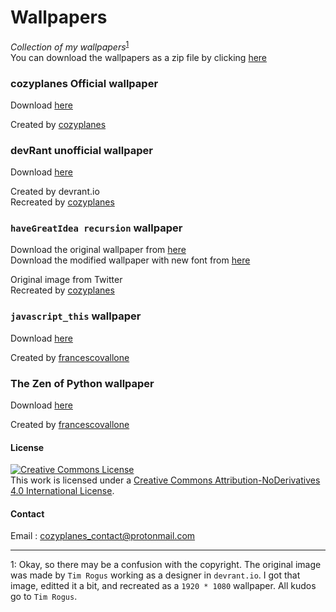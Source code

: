 # Wallpapers
*Collection of my wallpapers*<sup>[1](#disclaimer_copyright)</sup>                
You can download the wallpapers as a zip file by clicking [here](https://github.com/cozyplanes/wallpaper/releases/download/v1/wallpapers.zip)     

### cozyplanes Official wallpaper
Download [here](https://github.com/cozyplanes/wallpaper/releases/download/v1/wp-2560-1080-e-d-2-cozyplanes.png)

Created by [cozyplanes](https://github.com/cozyplanes)  

### devRant unofficial wallpaper
Download [here](https://github.com/cozyplanes/wallpaper/releases/download/v1/devrant_wallpaper.png)               

Created by devrant.io                  
Recreated by [cozyplanes](https://github.com/cozyplanes)                 

### `haveGreatIdea recursion` wallpaper
Download the original wallpaper from [here](https://github.com/cozyplanes/wallpaper/releases/download/v1/idea_wallpaper.png)   
Download the modified wallpaper with new font from [here](https://github.com/cozyplanes/wallpaper/releases/download/v1/idea_modified.png)   

Original image from Twitter  
Recreated by [cozyplanes](https://github.com/cozyplanes) 

### `javascript_this` wallpaper
Download [here](https://github.com/cozyplanes/wallpaper/releases/download/v1/javascript_this.png)

Created by [francescovallone](https://github.com/francescovallone)

### The Zen of Python wallpaper
Download [here](https://github.com/cozyplanes/wallpaper/releases/download/v1/the_zen_of_python.png)

Created by [francescovallone](https://github.com/francescovallone)

#### License
<a rel="license" href="http://creativecommons.org/licenses/by-nd/4.0/"><img alt="Creative Commons License" style="border-width:0" src="https://i.creativecommons.org/l/by-nd/4.0/88x31.png" /></a><br />This work is licensed under a <a rel="license" href="http://creativecommons.org/licenses/by-nd/4.0/">Creative Commons Attribution-NoDerivatives 4.0 International License</a>.


#### Contact
Email : <cozyplanes_contact@protonmail.com>          

---

<a name="disclaimer_copyright">1</a>: Okay, so there may be a confusion with the copyright. The original image was made by `Tim Rogus` working as a designer in `devrant.io`. I got that image, editted it a bit, and recreated as a `1920 * 1080` wallpaper. All kudos go to `Tim Rogus`.      
